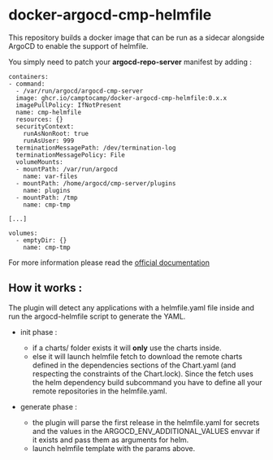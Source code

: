 # docker-argocd-cmp-helmfile

This repository builds a docker image that can be run as a sidecar alongside ArgoCD to enable the support of helmfile.

You simply need to patch your **argocd-repo-server** manifest by adding :

```
containers:
- command:
  - /var/run/argocd/argocd-cmp-server
  image: ghcr.io/camptocamp/docker-argocd-cmp-helmfile:0.x.x
  imagePullPolicy: IfNotPresent
  name: cmp-helmfile
  resources: {}
  securityContext:
    runAsNonRoot: true
    runAsUser: 999
  terminationMessagePath: /dev/termination-log
  terminationMessagePolicy: File
  volumeMounts:
  - mountPath: /var/run/argocd
    name: var-files
  - mountPath: /home/argocd/cmp-server/plugins
    name: plugins
  - mountPath: /tmp
    name: cmp-tmp

[...]

volumes:
  - emptyDir: {}
    name: cmp-tmp
```

For more information please read the [official documentation](https://argo-cd.readthedocs.io/en/stable/user-guide/config-management-plugins/#option-2-configure-plugin-via-sidecar)


## How it works :

The plugin will detect any applications with a helmfile.yaml file inside and run the argocd-helmfile script to generate the YAML.
 - init phase :
   - if a charts/ folder exists it will **only** use the charts inside.
   - else it will launch helmfile fetch to download the remote charts defined in the dependencies sections of the Chart.yaml (and respecting the constraints of the Chart.lock). Since the fetch uses the helm dependency build subcommand you have to define all your remote repositories in the helmfile.yaml.
  
 - generate phase :
   - the plugin will parse the first release in the helmfile.yaml for secrets and the values in the ARGOCD_ENV_ADDITIONAL_VALUES envvar if it exists and pass them as arguments for helm.
   - launch helmfile template with the params above.
